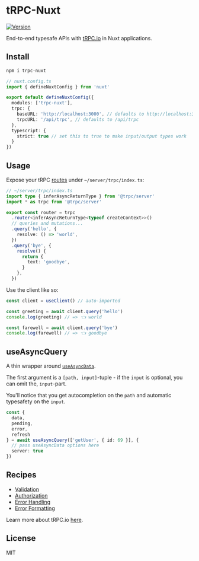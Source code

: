 # tRPC-Nuxt

[![Version](https://img.shields.io/npm/v/trpc-nuxt?style=flat&colorA=000000&colorB=000000)](https://www.npmjs.com/package/trpc-nuxt)

End-to-end typesafe APIs with [tRPC.io](https://trpc.io/) in Nuxt applications.

## Install

```bash
npm i trpc-nuxt
```

```ts
// nuxt.config.ts
import { defineNuxtConfig } from 'nuxt'

export default defineNuxtConfig({
  modules: ['trpc-nuxt'],
  trpc: {
    baseURL: 'http://localhost:3000', // defaults to http://localhost:3000
    trpcURL: '/api/trpc', // defaults to /api/trpc
  },
  typescript: {
    strict: true // set this to true to make input/output types work
  }
})
```

## Usage

Expose your tRPC [routes](https://trpc.io/docs/router) under `~/server/trpc/index.ts`:

```ts
// ~/server/trpc/index.ts
import type { inferAsyncReturnType } from '@trpc/server'
import * as trpc from '@trpc/server'

export const router = trpc
  .router<inferAsyncReturnType<typeof createContext>>()
  // queries and mutations...
  .query('hello', {
    resolve: () => 'world',
  })
  .query('bye', {
    resolve() {
      return {
        text: 'goodbye',
      }
    },
  })
```

Use the client like so:

```ts
const client = useClient() // auto-imported

const greeting = await client.query('hello')
console.log(greeting) // => 👈 world

const farewell = await client.query('bye')
console.log(farewell) // => 👈 goodbye
```

## useAsyncQuery

A thin wrapper around [`useAsyncData`](https://v3.nuxtjs.org/api/composables/use-async-data/).

The first argument is a `[path, input]`-tuple - if the `input` is optional, you can omit the, `input`-part.

You'll notice that you get autocompletion on the `path` and automatic typesafety on the `input`.

```ts
const {
  data,
  pending,
  error,
  refresh
} = await useAsyncQuery(['getUser', { id: 69 }], {
  // pass useAsyncData options here
  server: true
})
```

## Recipes

- [Validation](/recipes/validation.md)
- [Authorization](/recipes/authorization.md)
- [Error Handling](/recipes/error-handling.md)
- [Error Formatting](/recipes/error-formatting.md)

Learn more about tRPC.io [here](https://trpc.io/docs).

## License

MIT
